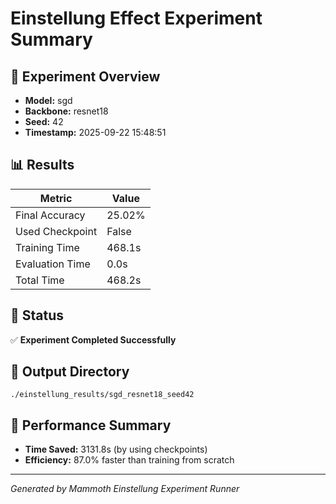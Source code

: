 # Einstellung Effect Experiment Summary

## 🎯 Experiment Overview
- **Model:** sgd
- **Backbone:** resnet18
- **Seed:** 42
- **Timestamp:** 2025-09-22 15:48:51

## 📊 Results
| Metric | Value |
|--------|-------|
| Final Accuracy | 25.02% |
| Used Checkpoint | False |
| Training Time | 468.1s |
| Evaluation Time | 0.0s |
| Total Time | 468.2s |

## 🎉 Status
✅ **Experiment Completed Successfully**

## 📁 Output Directory
```
./einstellung_results/sgd_resnet18_seed42
```

## 🚀 Performance Summary
- **Time Saved:** 3131.8s (by using checkpoints)
- **Efficiency:** 87.0% faster than training from scratch

---
*Generated by Mammoth Einstellung Experiment Runner*
